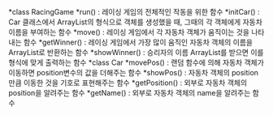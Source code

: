 *class RacingGame
  *run() : 레이싱 게임의 전체적인 작동을 위한 함수
  *initCar() : Car 클래스에서 ArrayList의 형식으로 객체를 생성했을 때, 그때의 각 객체에게 자동차 이름을 부여하는 함수
  *move() : 레이싱 게임에서 각 자동차 객체가 움직이는 것을 나타내는 함수
  *getWinner() : 레이싱 게임에서 가장 많이 움직인 자동차 객체의 이름을 ArrayList로 반환하는 함수
  *showWinner() : 승리자의 이름 ArrayList를 받으면 이를 형식에 맞게 출력하는 함수
*class Car
  *movePos() : 랜덤 함수에 의해 자동차 객체가 이동하면 position변수의 값을 더해주는 함수
  *showPos() : 자동차 객체의 position만큼 이동한 것을 기호로 표현해주는 함수
  *getPosition() : 외부로 자동차 객체의 position을 알려주는 함수
  *getName() : 외부로 자동차 객체의 name을 알려주는 함수